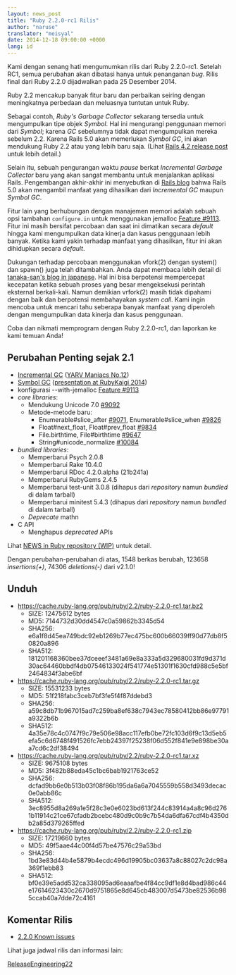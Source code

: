 ```yaml
---
layout: news_post
title: "Ruby 2.2.0-rc1 Rilis"
author: "naruse"
translator: "meisyal"
date: 2014-12-18 09:00:00 +0000
lang: id
---
```


Kami dengan senang hati mengumumkan rilis dari Ruby 2.2.0-rc1.
Setelah RC1, semua perubahan akan dibatasi hanya untuk penanganan *bug*.
Rilis final dari Ruby 2.2.0 dijadwalkan pada 25 Desember 2014.

Ruby 2.2 mencakup banyak fitur baru dan perbaikan seiring dengan meningkatnya
perbedaan dan meluasnya tuntutan untuk Ruby.

Sebagai contoh, *Ruby's Garbage Collector* sekarang tersedia untuk mengumpulkan tipe objek *Symbol*.
Hal ini mengurangi penggunaan memori dari *Symbol*; karena *GC* sebelumnya tidak dapat mengumpulkan mereka sebelum 2.2.
Karena Rails 5.0 akan memerlukan *Symbol GC*, ini akan mendukung Ruby 2.2 atau yang lebih baru saja.
(Lihat [Rails 4.2 release post](http://weblog.rubyonrails.org/2014/12/19/Rails-4-2-final/) untuk lebih detail.)

Selain itu, sebuah pengurangan waktu *pause* berkat *Incremental Garbage Collector* baru yang akan sangat membantu untuk menjalankan aplikasi Rails. Pengembangan akhir-akhir ini menyebutkan di [Rails blog](http://weblog.rubyonrails.org/) bahwa Rails 5.0 akan mengambil manfaat yang dihasilkan dari *Incremental GC* maupun *Symbol GC*.

Fitur lain yang berhubungan dengan manajemen memori adalah sebuah opsi tambahan `configure.in` untuk menggunakan jemalloc
[Feature #9113](https://bugs.ruby-lang.org/issues/9113).
Fitur ini masih bersifat percobaan dan saat ini dimatikan secara *default* hingga kami mengumpulkan data kinerja dan kasus penggunaan lebih banyak. Ketika kami yakin terhadap manfaat yang dihasilkan, fitur ini akan dihidupkan secara *default*.

Dukungan terhadap percobaan menggunakan vfork(2) dengan system() dan spawn() juga telah ditambahkan. Anda dapat membaca lebih detail di [tanaka-san's blog in japanese](http://www.a-k-r.org/d/2014-09.html#a2014_09_06).
Hal ini bisa berpotensi mempercepat kecepatan ketika sebuah proses yang besar mengeksekusi perintah eksternal berkali-kali.
Namun demikian vrfork(2) masih tidak dipahami dengan baik dan berpotensi membahayakan *system call*. Kami ingin mencoba untuk mencari tahu seberapa banyak manfaat yang diperoleh dengan mengumpulkan data kinerja dan kasus penggunaan.

Coba dan nikmati memprogram dengan Ruby 2.2.0-rc1, dan laporkan ke kami temuan Anda!

## Perubahan Penting sejak 2.1

* [Incremental GC](https://bugs.ruby-lang.org/issues/10137) ([YARV Maniacs No.12](http://magazine.rubyist.net/?0048-YARVManiacs))
* [Symbol GC](https://bugs.ruby-lang.org/issues/9634) ([presentation at RubyKaigi 2014](http://www.slideshare.net/authorNari/symbol-gc))
* konfigurasi --with-jemalloc [Feature #9113](https://bugs.ruby-lang.org/issues/9113)
* *core libraries*:
  * Mendukung Unicode 7.0 [#9092](https://bugs.ruby-lang.org/issues/9092)
  * Metode-metode baru:
    * Enumerable#slice_after [#9071](https://bugs.ruby-lang.org/issues/9071), Enumerable#slice_when [#9826](https://bugs.ruby-lang.org/issues/9826)
    * Float#next_float, Float#prev_float [#9834](https://bugs.ruby-lang.org/issues/9834)
    * File.birthtime, File#birthtime [#9647](https://bugs.ruby-lang.org/issues/9647)
    * String#unicode_normalize [#10084](https://bugs.ruby-lang.org/issues/10084)
* *bundled libraries*:
  * Memperbarui Psych 2.0.8
  * Memperbarui Rake 10.4.0
  * Memperbarui RDoc 4.2.0.alpha (21b241a)
  * Memperbarui RubyGems 2.4.5
  * Memperbarui test-unit 3.0.8 (dihapus dari *repository* namun *bundled*
di dalam tarball)
  * Memperbarui minitest 5.4.3 (dihapus dari *repository* namun *bundled* di dalam tarball)
  * *Deprecate* mathn
* C API
  * Menghapus *deprecated* APIs

Lihat [NEWS in Ruby repository (WIP)](https://github.com/ruby/ruby/blob/v2_2_0_rc1/NEWS) untuk detail.

Dengan perubahan-perubahan di atas, 1548 berkas berubah, 123658 *insertions(+)*, 74306 *deletions(-)* dari v2.1.0!

## Unduh

* <https://cache.ruby-lang.org/pub/ruby/2.2/ruby-2.2.0-rc1.tar.bz2>
  * SIZE:   12475612 bytes
  * MD5:    7144732d30dd4547c0a59862b3345d54
  * SHA256: e6a1f8d45ea749bdc92eb1269b77ec475bc600b66039ff90d77db8f50820a896
  * SHA512: 181201168360bee37dceeef3481a69e8a333a5d329680031fd9d371d30ac64460bbdf4db07546133024f541774e51301f1630cfd988c5e5bf2464834f3abe6bf
* <https://cache.ruby-lang.org/pub/ruby/2.2/ruby-2.2.0-rc1.tar.gz>
  * SIZE:   15531233 bytes
  * MD5:    51f218fabc3ceb7bf3fe5f4f87ddebd3
  * SHA256: a59c8db71b967015ad7c259ba8ef638c7943ec78580412bb86e97791a9322b6b
  * SHA512: 4a35e78c4c0747f9c79e506e98acc117efb0be72fc103d6f9c13d5eb5efa5c6d6748f491526fc7ebb24397f25238f06d552f841e9e898be30aa7cd6c2df38494
* <https://cache.ruby-lang.org/pub/ruby/2.2/ruby-2.2.0-rc1.tar.xz>
  * SIZE:   9675108 bytes
  * MD5:    3f482b88eda45c1bc6bab1921763ce52
  * SHA256: dcfad9bb6e0b513b03f08f86b195da6a6a7045559b558d3493decac0e0abb86c
  * SHA512: 3ec8955d8a269a1e5f28c3e0e6023bd613f244c83914a4a8c96d2761b11914c21ce67cfadb2bcebc480d9c0b9c7b54da6dfa67cdf4b4350db2a85d379265ffed
* <https://cache.ruby-lang.org/pub/ruby/2.2/ruby-2.2.0-rc1.zip>
  * SIZE:   17219660 bytes
  * MD5:    49f5aae44c00f4d57be47576c29a53bd
  * SHA256: 1bd3e83d44b4e5879b4ecdc496d19905bc03637a8c88027c2dc98a369f1ebb83
  * SHA512: bf0e39e5add532ca338095ad6eaaafbe4f84cc9df1e8d4bad986c44e17614623430c2670d9751865e8d645cb483007d5473be82536b985ccab40a7dde72c4161

## Komentar Rilis

* [2.2.0 Known issues](https://bugs.ruby-lang.org/projects/ruby-trunk/issues?query_id=115)

Lihat juga jadwal rilis dan informasi lain:

[ReleaseEngineering22](https://bugs.ruby-lang.org/projects/ruby-trunk/wiki/ReleaseEngineering22)
